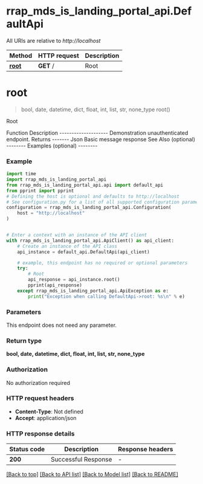 # rrap_mds_is_landing_portal_api.DefaultApi

All URIs are relative to *http://localhost*

Method | HTTP request | Description
------------- | ------------- | -------------
[**root**](DefaultApi.md#root) | **GET** / | Root


# **root**
> bool, date, datetime, dict, float, int, list, str, none_type root()

Root

Function Description --------------------  Demonstration unauthenticated endpoint.    Returns ------- Json     Basic message response    See Also (optional) --------  Examples (optional) --------

### Example


```python
import time
import rrap_mds_is_landing_portal_api
from rrap_mds_is_landing_portal_api.api import default_api
from pprint import pprint
# Defining the host is optional and defaults to http://localhost
# See configuration.py for a list of all supported configuration parameters.
configuration = rrap_mds_is_landing_portal_api.Configuration(
    host = "http://localhost"
)


# Enter a context with an instance of the API client
with rrap_mds_is_landing_portal_api.ApiClient() as api_client:
    # Create an instance of the API class
    api_instance = default_api.DefaultApi(api_client)

    # example, this endpoint has no required or optional parameters
    try:
        # Root
        api_response = api_instance.root()
        pprint(api_response)
    except rrap_mds_is_landing_portal_api.ApiException as e:
        print("Exception when calling DefaultApi->root: %s\n" % e)
```


### Parameters
This endpoint does not need any parameter.

### Return type

**bool, date, datetime, dict, float, int, list, str, none_type**

### Authorization

No authorization required

### HTTP request headers

 - **Content-Type**: Not defined
 - **Accept**: application/json


### HTTP response details

| Status code | Description | Response headers |
|-------------|-------------|------------------|
**200** | Successful Response |  -  |

[[Back to top]](#) [[Back to API list]](../README.md#documentation-for-api-endpoints) [[Back to Model list]](../README.md#documentation-for-models) [[Back to README]](../README.md)

